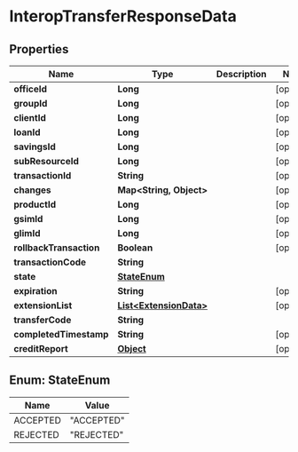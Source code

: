 

# InteropTransferResponseData

## Properties

Name | Type | Description | Notes
------------ | ------------- | ------------- | -------------
**officeId** | **Long** |  |  [optional]
**groupId** | **Long** |  |  [optional]
**clientId** | **Long** |  |  [optional]
**loanId** | **Long** |  |  [optional]
**savingsId** | **Long** |  |  [optional]
**subResourceId** | **Long** |  |  [optional]
**transactionId** | **String** |  |  [optional]
**changes** | **Map&lt;String, Object&gt;** |  |  [optional]
**productId** | **Long** |  |  [optional]
**gsimId** | **Long** |  |  [optional]
**glimId** | **Long** |  |  [optional]
**rollbackTransaction** | **Boolean** |  |  [optional]
**transactionCode** | **String** |  | 
**state** | [**StateEnum**](#StateEnum) |  | 
**expiration** | **String** |  |  [optional]
**extensionList** | [**List&lt;ExtensionData&gt;**](ExtensionData.md) |  |  [optional]
**transferCode** | **String** |  | 
**completedTimestamp** | **String** |  |  [optional]
**creditReport** | [**Object**](.md) |  |  [optional]



## Enum: StateEnum

Name | Value
---- | -----
ACCEPTED | &quot;ACCEPTED&quot;
REJECTED | &quot;REJECTED&quot;



